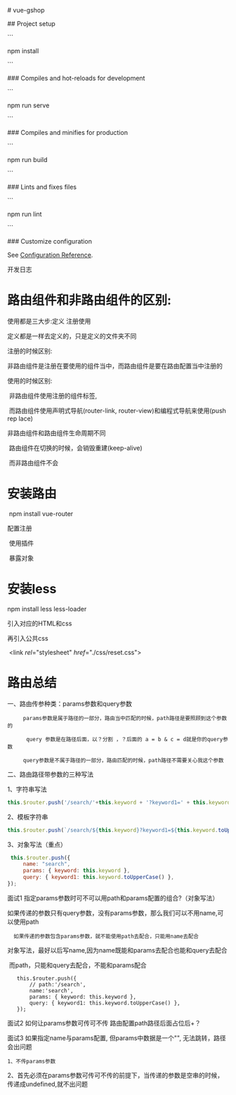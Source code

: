 \# vue-gshop



\## Project setup

\```

npm install

\```



\### Compiles and hot-reloads for development

\```

npm run serve

\```



\### Compiles and minifies for production

\```

npm run build

\```



\### Lints and fixes files

\```

npm run lint

\```



\### Customize configuration

See [Configuration Reference](https://cli.vuejs.org/config/).





开发日志



# 路由组件和非路由组件的区别:

  使用都是三大步:定义 注册使用

  定义都是一样去定义的，只是定义的文件夹不同

  注册的时候区别:

​    	非路由组件是注册在要使用的组件当中，而路由组件是要在路由配置当中注册的

  使用的时候区别:

​    	非路由组件使用注册的组件标签,

​    	而路由组件使用声明式导航(router-link, router-view)和编程式导航来使用(push rep lace)

  非路由组件和路由组件生命周期不同

​    	路由组件在切换的时候，会销毁重建(keep-alive) 

​    	而非路由组件不会





# 安装路由

​    npm install vue-router

  配置注册

​    使用插件

​    暴露对象



# 安装less

  npm install less less-loader

  引入对应的HTML和css

  再引入公共css

​    <link *rel*="stylesheet" *href*="./css/reset.css">



# 路由总结

   一、路由传参种类：params参数和query参数

  		 params参数是属于路径的一部分，路由当中匹配的时候，path路径是要照顾到这个参数的

 		  query 参数是在路径后面，以？分割 ，？后面的 a = b & c = d就是你的query参数

  		 query参数是不属于路径的一部分，路由匹配的时候，path路径不需要关心我这个参数



   二、路由路径带参数的三种写法

   1、字符串写法

```javascript
this.$router.push('/search/'+this.keyword + '?keyword1=' + this.keyword.toUpperCase())
```

   2、模板字符串

```javascript
this.$router.push(`/search/${this.keyword}?keyword1=${this.keyword.toUpperCase()}`)
```

   3、对象写法（重点）

```js
 this.$router.push({
   	 name: "search",
   	 params: { keyword: this.keyword },
   	 query: { keyword1: this.keyword.toUpperCase() },
});
```

   面试1 指定params参数时可不可以用path和params配置的组合?（对象写法）

​	   如果传递的参数只有query参数，没有params参数，那么我们可以不用name,可以使用path

 	  如果传递的参数包含params参数，就不能使用path去配合，只能用name去配合

​	   对象写法，最好以后写name,因为name既能和params去配合也能和query去配合

​	   而path，只能和query去配合，不能和params配合



```
   this.$router.push({
       // path:'/search',
       name:'search',
       params: { keyword: this.keyword },
       query: { keyword1: this.keyword.toUpperCase() },
   });
```

   面试2  如何让params参数可传可不传  路由配置path路径后面占位后+？



   面试3  如果指定name与params配置, 但params中数据是一个"", 无法跳转，路径会出问题

  	1、不传params参数

​	 2、首先必须在params参数可传可不传的前提下，当传递的参数是空串的时候，传递成undefined,就不出问题